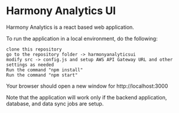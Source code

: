 # Harmony Analytics UI
Harmony Analytics is a react based web application.

To run the application in a local environment, do the following:
```
clone this repository
go to the repository folder -> harmonyanalyticsui
modify src -> config.js and setup AWS API Gateway URL and other settings as needed
Run the command "npm install"
Run the command "npm start"
````

Your browser should open a new window for http://localhost:3000

Note that the application will work only if the backend application, database, and data sync jobs are setup.
